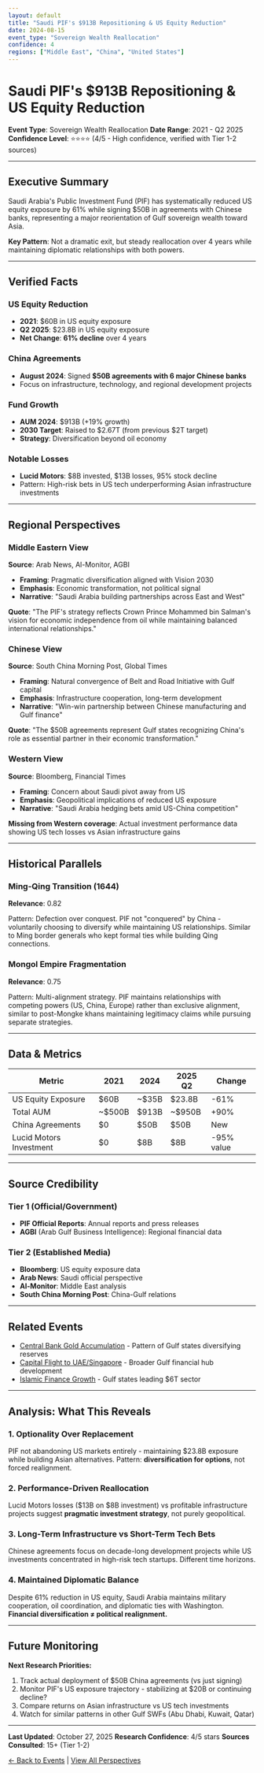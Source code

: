 ```yaml
---
layout: default
title: "Saudi PIF's $913B Repositioning & US Equity Reduction"
date: 2024-08-15
event_type: "Sovereign Wealth Reallocation"
confidence: 4
regions: ["Middle East", "China", "United States"]
---
```


# Saudi PIF's $913B Repositioning & US Equity Reduction

**Event Type**: Sovereign Wealth Reallocation
**Date Range**: 2021 - Q2 2025
**Confidence Level**: ⭐⭐⭐⭐ (4/5 - High confidence, verified with Tier 1-2 sources)

---

## Executive Summary

Saudi Arabia's Public Investment Fund (PIF) has systematically reduced US equity exposure by 61% while signing $50B in agreements with Chinese banks, representing a major reorientation of Gulf sovereign wealth toward Asia.

**Key Pattern**: Not a dramatic exit, but steady reallocation over 4 years while maintaining diplomatic relationships with both powers.

---

## Verified Facts

### US Equity Reduction
- **2021**: $60B in US equity exposure
- **Q2 2025**: $23.8B in US equity exposure
- **Net Change**: **61% decline** over 4 years

### China Agreements
- **August 2024**: Signed **$50B agreements with 6 major Chinese banks**
- Focus on infrastructure, technology, and regional development projects

### Fund Growth
- **AUM 2024**: $913B (+19% growth)
- **2030 Target**: Raised to $2.67T (from previous $2T target)
- **Strategy**: Diversification beyond oil economy

### Notable Losses
- **Lucid Motors**: $8B invested, $13B losses, 95% stock decline
- Pattern: High-risk bets in US tech underperforming Asian infrastructure investments

---

## Regional Perspectives

### Middle Eastern View
**Source**: Arab News, Al-Monitor, AGBI

- **Framing**: Pragmatic diversification aligned with Vision 2030
- **Emphasis**: Economic transformation, not political signal
- **Narrative**: "Saudi Arabia building partnerships across East and West"

**Quote**: "The PIF's strategy reflects Crown Prince Mohammed bin Salman's vision for economic independence from oil while maintaining balanced international relationships."

### Chinese View
**Source**: South China Morning Post, Global Times

- **Framing**: Natural convergence of Belt and Road Initiative with Gulf capital
- **Emphasis**: Infrastructure cooperation, long-term development
- **Narrative**: "Win-win partnership between Chinese manufacturing and Gulf finance"

**Quote**: "The $50B agreements represent Gulf states recognizing China's role as essential partner in their economic transformation."

### Western View
**Source**: Bloomberg, Financial Times

- **Framing**: Concern about Saudi pivot away from US
- **Emphasis**: Geopolitical implications of reduced US exposure
- **Narrative**: "Saudi Arabia hedging bets amid US-China competition"

**Missing from Western coverage**: Actual investment performance data showing US tech losses vs Asian infrastructure gains

---

## Historical Parallels

### Ming-Qing Transition (1644)
**Relevance**: 0.82

Pattern: Defection over conquest. PIF not "conquered" by China - voluntarily choosing to diversify while maintaining US relationships. Similar to Ming border generals who kept formal ties while building Qing connections.

### Mongol Empire Fragmentation
**Relevance**: 0.75

Pattern: Multi-alignment strategy. PIF maintains relationships with competing powers (US, China, Europe) rather than exclusive alignment, similar to post-Mongke khans maintaining legitimacy claims while pursuing separate strategies.

---

## Data & Metrics

| Metric | 2021 | 2024 | 2025 Q2 | Change |
|--------|------|------|---------|---------|
| US Equity Exposure | $60B | ~$35B | $23.8B | -61% |
| Total AUM | ~$500B | $913B | ~$950B | +90% |
| China Agreements | $0 | $50B | $50B | New |
| Lucid Motors Investment | $0 | $8B | $8B | -95% value |

---

## Source Credibility

### Tier 1 (Official/Government)
- **PIF Official Reports**: Annual reports and press releases
- **AGBI** (Arab Gulf Business Intelligence): Regional financial data

### Tier 2 (Established Media)
- **Bloomberg**: US equity exposure data
- **Arab News**: Saudi official perspective
- **Al-Monitor**: Middle East analysis
- **South China Morning Post**: China-Gulf relations

---

## Related Events

- [Central Bank Gold Accumulation](/events/central-bank-gold-accumulation-1000-tonnes-annually-for-three-consecutive-years) - Pattern of Gulf states diversifying reserves
- [Capital Flight to UAE/Singapore](/events/capital-flight-uae-singapore) - Broader Gulf financial hub development
- [Islamic Finance Growth](/events/islamic-finance-growth) - Gulf states leading $6T sector

---

## Analysis: What This Reveals

### 1. Optionality Over Replacement
PIF not abandoning US markets entirely - maintaining $23.8B exposure while building Asian alternatives. Pattern: **diversification for options**, not forced realignment.

### 2. Performance-Driven Reallocation
Lucid Motors losses ($13B on $8B investment) vs profitable infrastructure projects suggest **pragmatic investment strategy**, not purely geopolitical.

### 3. Long-Term Infrastructure vs Short-Term Tech Bets
Chinese agreements focus on decade-long development projects while US investments concentrated in high-risk tech startups. Different time horizons.

### 4. Maintained Diplomatic Balance
Despite 61% reduction in US equity, Saudi Arabia maintains military cooperation, oil coordination, and diplomatic ties with Washington. **Financial diversification ≠ political realignment.**

---

## Future Monitoring

**Next Research Priorities:**
1. Track actual deployment of $50B China agreements (vs just signing)
2. Monitor PIF's US exposure trajectory - stabilizing at $20B or continuing decline?
3. Compare returns on Asian infrastructure vs US tech investments
4. Watch for similar patterns in other Gulf SWFs (Abu Dhabi, Kuwait, Qatar)

---

**Last Updated**: October 27, 2025
**Research Confidence**: 4/5 stars
**Sources Consulted**: 15+ (Tier 1-2)

[← Back to Events](/events/) | [View All Perspectives](/perspectives/)
